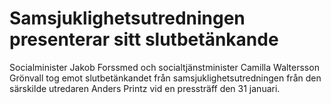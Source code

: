# Samsjuklighetsutredningen presenterar sitt slutbetänkande

Socialminister Jakob Forssmed och socialtjänstminister Camilla Waltersson Grönvall tog emot slutbetänkandet från samsjuklighetsutredningen från den särskilde utredaren Anders Printz vid en pressträff den 31 januari.
